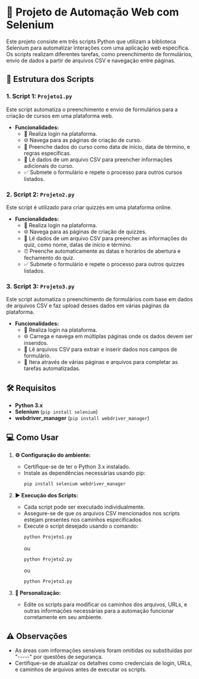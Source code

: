 # 🚀 Projeto de Automação Web com Selenium

Este projeto consiste em três scripts Python que utilizam a biblioteca Selenium para automatizar interações com uma aplicação web específica. Os scripts realizam diferentes tarefas, como preenchimento de formulários, envio de dados a partir de arquivos CSV e navegação entre páginas.

## 📂 Estrutura dos Scripts

### 1. Script 1: `Projeto1.py`
Este script automatiza o preenchimento e envio de formulários para a criação de cursos em uma plataforma web.

- **Funcionalidades:**
  - 🔑 Realiza login na plataforma.
  - 🌐 Navega para as páginas de criação de curso.
  - 📝 Preenche dados do curso como data de início, data de término, e regras específicas.
  - 📄 Lê dados de um arquivo CSV para preencher informações adicionais do curso.
  - ✅ Submete o formulário e repete o processo para outros cursos listados.

### 2. Script 2: `Projeto2.py`
Este script é utilizado para criar quizzes em uma plataforma online.

- **Funcionalidades:**
  - 🔑 Realiza login na plataforma.
  - 🌐 Navega para as páginas de criação de quizzes.
  - 📄 Lê dados de um arquivo CSV para preencher as informações do quiz, como nome, datas de início e término.
  - ⏰ Preenche automaticamente as datas e horários de abertura e fechamento do quiz.
  - ✅ Submete o formulário e repete o processo para outros quizzes listados.

### 3. Script 3: `Projeto3.py`
Este script automatiza o preenchimento de formulários com base em dados de arquivos CSV e faz upload desses dados em várias páginas da plataforma.

- **Funcionalidades:**
  - 🔑 Realiza login na plataforma.
  - 🌐 Carrega e navega em múltiplas páginas onde os dados devem ser inseridos.
  - 📄 Lê arquivos CSV para extrair e inserir dados nos campos de formulário.
  - 🔁 Itera através de várias páginas e arquivos para completar as tarefas automatizadas.

## 🛠️ Requisitos

- **Python 3.x**
- **Selenium** (`pip install selenium`)
- **webdriver_manager** (`pip install webdriver_manager`)

## 💻 Como Usar

1. **⚙️ Configuração do ambiente:**
   - Certifique-se de ter o Python 3.x instalado.
   - Instale as dependências necessárias usando pip:
     ```bash
     pip install selenium webdriver_manager
     ```

2. **▶️ Execução dos Scripts:**
   - Cada script pode ser executado individualmente.
   - Assegure-se de que os arquivos CSV mencionados nos scripts estejam presentes nos caminhos especificados.
   - Execute o script desejado usando o comando:
     ```bash
     python Projeto1.py
     ```
     ou
     ```bash
     python Projeto2.py
     ```
     ou
     ```bash
     python Projeto3.py
     ```

3. **🔧 Personalização:**
   - Edite os scripts para modificar os caminhos dos arquivos, URLs, e outras informações necessárias para a automação funcionar corretamente em seu ambiente.

## ⚠️ Observações

- As áreas com informações sensíveis foram omitidas ou substituídas por "-----" por questões de segurança.
- Certifique-se de atualizar os detalhes como credenciais de login, URLs, e caminhos de arquivos antes de executar os scripts.
